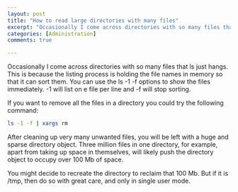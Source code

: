 ```yaml
---
layout: post
title: "How to read large directories with many files"
excerpt: "Occasionally I come across directories with so many files that ls just hangs."
categories: [Administration]
comments: true

---
```


Occasionally I come across directories with so many files that ls just hangs. This is because the listing process is holding the file names in memory so that it can sort them. You can use the ls -1 -f options to show the files immediately. -1 will list on e file per line and -f will stop sorting.

If you want to remove all the files in a directory you could try the following command:

```bash
ls -1 -f | xargs rm
```

After cleaning up very many unwanted files, you will be left with a huge and sparse directory object. Three million files in one directory, for example, apart from taking up space in themselves, will likely push the directory object to occupy over 100 Mb of space.

You might decide to recreate the directory to reclaim that 100 Mb. But if it is /tmp, then do so with great care, and only in single user mode.
